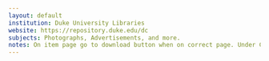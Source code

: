 ```yaml
---
layout: default
institution: Duke University Libraries
website: https://repository.duke.edu/dc
subjects: Photographs, Advertisements, and more.
notes: On item page go to download button when on correct page. Under CURRENTLY DISPLAYED IMAGE open one of the links into a new tab. Replace everything after /full with /info.json and use url in [Create annotations on IIIF images without a manifest](https://dnoneill.github.io/annotate/openseadragon/).
---
```

